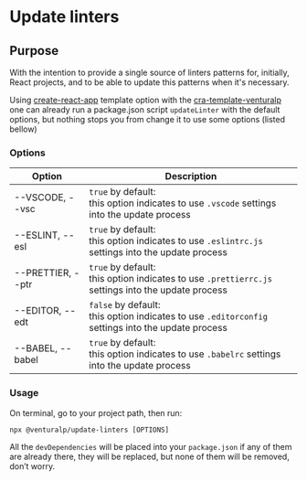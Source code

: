 # Update linters

## Purpose

With the intention to provide a single source of linters patterns for, initially, React projects, and to be able to update this patterns when it's necessary.

Using [create-react-app](https://github.com/facebook/create-react-app) template option with the [cra-template-venturalp](https://www.npmjs.com/package/cra-template-venturalp) one can already run a package.json script `updateLinter` with the default options, but nothing stops you from change it to use some options (listed bellow)

### Options

| Option            | Description                                                                                          |
| ----------------- | ---------------------------------------------------------------------------------------------------- |
| --VSCODE, --vsc   | `true` by default:<br>this option indicates to use `.vscode` settings into the update process        |
| --ESLINT, --esl   | `true` by default:<br>this option indicates to use `.eslintrc.js` settings into the update process   |
| --PRETTIER, --ptr | `true` by default:<br>this option indicates to use `.prettierrc.js` settings into the update process |
| --EDITOR, --edt   | `false` by default:<br>this option indicates to use `.editorconfig` settings into the update process |
| --BABEL, --babel  | `true` by default:<br>this option indicates to use `.babelrc` settings into the update process       |

### Usage

On terminal, go to your project path, then run:

`npx @venturalp/update-linters [OPTIONS]`

All the `devDependencies` will be placed into your `package.json` if any of them are already there, they will be replaced, but none of them will be removed, don’t worry.

